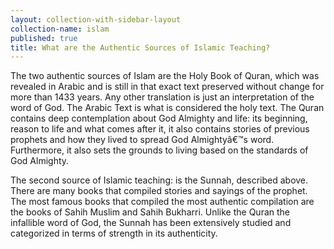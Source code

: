 ```yaml
---
layout: collection-with-sidebar-layout
collection-name: islam
published: true
title: What are the Authentic Sources of Islamic Teaching?
---
```


The two authentic sources of Islam are the Holy Book of Quran, which was revealed in Arabic and is still in that exact text preserved without change for more than 1433 years. Any other translation is just an interpretation of the word of God. The Arabic Text is what is considered the holy text. The Quran contains deep contemplation about God Almighty and life: its beginning, reason to life and what comes after it, it also contains stories of previous prophets and how they lived to spread God Almightyâ€™s word. Furthermore, it also sets the grounds to living based on the standards of God Almighty.

The second source of Islamic teaching: is the Sunnah, described above. There are many books that compiled stories and sayings of the prophet. The most famous books that compiled the most authentic compilation are the books of Sahih Muslim and Sahih Bukharri. Unlike the Quran the infallible word of God, the Sunnah has been extensively studied and categorized in terms of strength in its authenticity.
